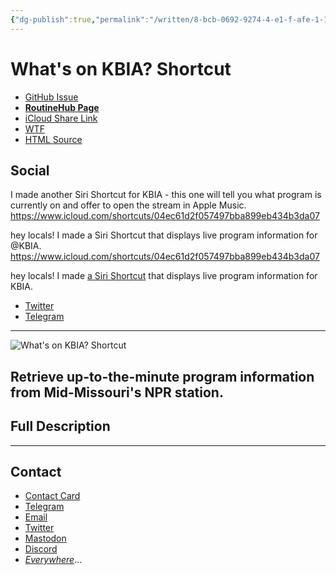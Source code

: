 ```yaml
---
{"dg-publish":true,"permalink":"/written/8-bcb-0692-9274-4-e1-f-afe-1-1-afc-17-bb-2877/","dgHomeLink":true,"dgPassFrontmatter":false}
---
```


# What's on KBIA? Shortcut
- [GitHub Issue](https://github.com/extratone/i/issues/199)
- [**RoutineHub Page**](https://routinehub.co/shortcut/)
- [iCloud Share Link](https://www.icloud.com/shortcuts/04ec61d2f057497bba899eb434b3da07)
- [WTF](https://davidblue.wtf/drafts/8BCB0692-9274-4E1F-AFE1-1AFC17BB2877.html)
- [HTML Source](https://tilde.town/~extratone/shortcuts/kbia/source/)

## Social

I made another Siri Shortcut for KBIA - this one will tell you what program is currently on and offer to open the stream in Apple Music. https://www.icloud.com/shortcuts/04ec61d2f057497bba899eb434b3da07

hey locals! I made a Siri Shortcut that displays live program information for @KBIA. https://www.icloud.com/shortcuts/04ec61d2f057497bba899eb434b3da07

hey locals! I made [a Siri Shortcut](https://www.icloud.com/shortcuts/04ec61d2f057497bba899eb434b3da07) that displays live program information for KBIA.

- [Twitter](https://twitter.com/NeoYokel/status/1533556819624349697)
- [Telegram](https://t.me/columbiamo/13344)

---

![What's on KBIA? Shortcut](https://i.snap.as/SrtjX9E1.png)

## Retrieve up-to-the-minute program information from Mid-Missouri's NPR station.

## Full Description

---

## Contact

- [Contact Card](https://davidblue.wtf/db.vcf)
- [Telegram](https://t.me/extratone)
- [Email](mailto:davidblue@extratone.com) 
- [Twitter](https://twitter.com/NeoYokel)
- [Mastodon](https://mastodon.social/@DavidBlue)
- [Discord](https://discord.gg/0b9KQUKP858b0iZF)
- [*Everywhere*](https://raindrop.io/davidblue/social-directory-21059174)...